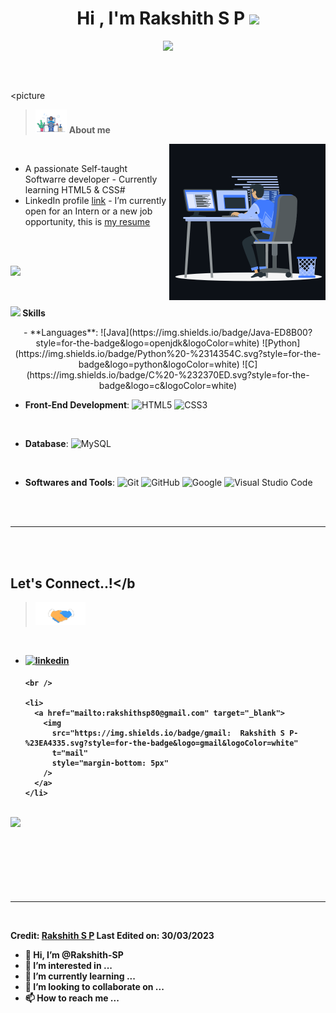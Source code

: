 <h1 align="center">
  <b>Hi , I'm Rakshith S P </b
  ><img
    src="https://media.giphy.com/media/hvRJCLFzcasrR4ia7z/giphy.gif"
    width="35"
  />
</h1>

<p align="center">
  <a href="https://github.com/DenverCoder1/readme-typing-svg"
    ><img
      src="https://readme-typing-svg.herokuapp.com?font=Time+New+Roman&color=cyan&size=25&center=true&vCenter=true&width=600&height=100&lines=Namaste..&#128591;++;Self-taught+Software+Developer;Newbie,Active+Learner,;Love+to+learn+new+stuffs..<3"
  /></a>
</p>

<br />

##
<picture
  ><img
    src="https://github.com/Rakshith-SP/Rakshith-SP/blob/main/main/assets/images/Chilling%20while%20coding.gif"
    width="50px"
/></picture>
**About me**

<picture>
  <img
    align="right"
    src="https://github.com/Rakshith-SP/Rakshith-SP/blob/main/main/assets/images/animation_right.gif"
    width="250px"
/></picture>

<br />

- A passionate Self-taught Softwarre developer - Currently learning HTML5 & CSS#
- LinkedIn profile [link](https://www.linkedin.com/in/rakshith-sp-30a628159/) -
I’m currently open for an Intern or a new job opportunity, this is [my
resume](https://drive.google.com/file/d/1pF_4SERN2vwm3DYBvGAeLOdV8lq5X1gp/view)

<br /><br />

<img
  src="https://user-images.githubusercontent.com/73097560/115834477-dbab4500-a447-11eb-908a-139a6edaec5c.gif"
/><br /><br />

##
<img
  src="https://media2.giphy.com/media/QssGEmpkyEOhBCb7e1/giphy.gif?cid=ecf05e47a0n3gi1bfqntqmob8g9aid1oyj2wr3ds3mg700bl&rid=giphy.gif"
  width="25"
/><b> Skills</b>
<br />

<p align="center">
  - **Languages**:
  ![Java](https://img.shields.io/badge/Java-ED8B00?style=for-the-badge&logo=openjdk&logoColor=white)
  ![Python](https://img.shields.io/badge/Python%20-%2314354C.svg?style=for-the-badge&logo=python&logoColor=white)
  ![C](https://img.shields.io/badge/C%20-%232370ED.svg?style=for-the-badge&logo=c&logoColor=white)

  <br />

  - **Front-End Development**:
  ![HTML5](https://img.shields.io/badge/HTML5-E34F26?style=for-the-badge&logo=html5&logoColor=white)
  ![CSS3](https://img.shields.io/badge/CSS3-1572B6?style=for-the-badge&logo=css3&logoColor=white)

  <br />

  - **Database**:
  ![MySQL](https://img.shields.io/badge/MySQL-005C84?style=for-the-badge&logo=mysql&logoColor=white)

  <br />

  - **Softwares and Tools**:
  ![Git](https://img.shields.io/badge/git-%23F05033.svg?style=for-the-badge&logo=git&logoColor=white)
  ![GitHub](https://img.shields.io/badge/github-%23121011.svg?style=for-the-badge&logo=github&logoColor=white)
  ![Google](https://img.shields.io/badge/google-%234285F4.svg?style=for-the-badge&logo=google&logoColor=white)
  ![Visual Studio
  Code](https://img.shields.io/badge/Visual%20Studio%20Code-0078d7.svg?style=for-the-badge&logo=visual-studio-code&logoColor=white)
</p>

<br />
<br />

-----

<br />
<br />

## <b> Let's Connect..!</b
><img
  src="https://github.com/Rakshith-SP/Rakshith-SP/blob/main/main/assets/images/handshake.gif"
  width="80"
/>
<br />
<div align="left">
  <ul>
    <li>
      <a href="https://github.com/Rakshith-SP" target="_blank">
        <img
          src="https://img.shields.io/badge/linkedin:  Rakshith S P-%2300acee.svg?color=405DE6&style=for-the-badge&logo=linkedin&logoColor=white"
          alt="linkedin"
          style="margin-bottom: 5px"
        />
      </a>
    </li>

    <br />

    <li>
      <a href="mailto:rakshithsp80@gmail.com" target="_blank">
        <img
          src="https://img.shields.io/badge/gmail:  Rakshith S P-%23EA4335.svg?style=for-the-badge&logo=gmail&logoColor=white"
          t="mail"
          style="margin-bottom: 5px"
        />
      </a>
    </li>
  </ul>
</div>

<br />
<img
  src="https://user-images.githubusercontent.com/73097560/115834477-dbab4500-a447-11eb-908a-139a6edaec5c.gif"
/>
<br />
<br />
<br />

<br />
<br />
<br />
<br />

---

<br />

Credit: [Rakshith S P](https://github.com/Rakshith-SP) Last Edited on:
30/03/2023




- 👋 Hi, I’m @Rakshith-SP
- 👀 I’m interested in ...
- 🌱 I’m currently learning ...
- 💞️ I’m looking to collaborate on ...
- 📫 How to reach me ...

<!---
Rakshith-SP/Rakshith-SP is a ✨ special ✨ repository because its `README.md` (this file) appears on your GitHub profile.
You can click the Preview link to take a look at your changes.
--->
